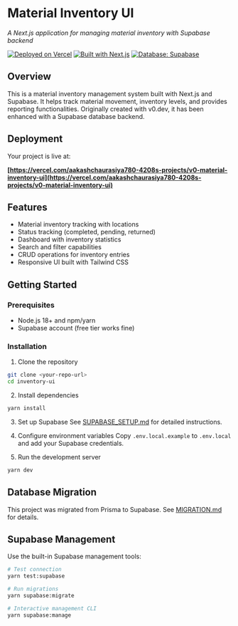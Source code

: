 # Material Inventory UI

*A Next.js application for managing material inventory with Supabase backend*

[![Deployed on Vercel](https://img.shields.io/badge/Deployed%20on-Vercel-black?style=for-the-badge&logo=vercel)](https://vercel.com/aakashchaurasiya780-4208s-projects/v0-material-inventory-ui)
[![Built with Next.js](https://img.shields.io/badge/Built%20with-Next.js-black?style=for-the-badge&logo=next.js)](https://nextjs.org/)
[![Database: Supabase](https://img.shields.io/badge/Database-Supabase-green?style=for-the-badge&logo=supabase)](https://supabase.io/)

## Overview

This is a material inventory management system built with Next.js and Supabase. It helps track material movement, inventory levels, and provides reporting functionalities. Originally created with v0.dev, it has been enhanced with a Supabase database backend.

## Deployment

Your project is live at:

**[https://vercel.com/aakashchaurasiya780-4208s-projects/v0-material-inventory-ui](https://vercel.com/aakashchaurasiya780-4208s-projects/v0-material-inventory-ui)**

## Features

- Material inventory tracking with locations
- Status tracking (completed, pending, returned)
- Dashboard with inventory statistics
- Search and filter capabilities
- CRUD operations for inventory entries
- Responsive UI built with Tailwind CSS

## Getting Started

### Prerequisites

- Node.js 18+ and npm/yarn
- Supabase account (free tier works fine)

### Installation

1. Clone the repository
```bash
git clone <your-repo-url>
cd inventory-ui
```

2. Install dependencies
```bash
yarn install
```

3. Set up Supabase
See [SUPABASE_SETUP.md](SUPABASE_SETUP.md) for detailed instructions.

4. Configure environment variables
Copy `.env.local.example` to `.env.local` and add your Supabase credentials.

5. Run the development server
```bash
yarn dev
```

## Database Migration

This project was migrated from Prisma to Supabase. See [MIGRATION.md](MIGRATION.md) for details.

## Supabase Management

Use the built-in Supabase management tools:

```bash
# Test connection
yarn test:supabase

# Run migrations
yarn supabase:migrate

# Interactive management CLI
yarn supabase:manage
```
